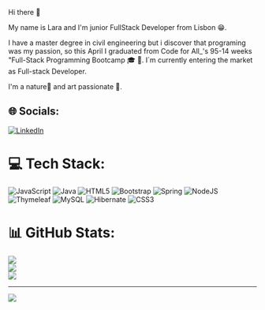 Hi there 👋

My name is Lara and I'm junior FullStack Developer from Lisbon 😁.

I have a master degree in civil engineering but i discover that programing was my passion, so this April I graduated from Code for All_'s 95-14 weeks "Full-Stack Programming Bootcamp 🎓 👀. I´m currently entering the market as Full-stack Developer.

I'm a nature🌱 and art passionate 🎨.




## 🌐 Socials:
[![LinkedIn](https://img.shields.io/badge/LinkedIn-%230077B5.svg?logo=linkedin&logoColor=white)](https://linkedin.com/in/laratechn) 

# 💻 Tech Stack:
![JavaScript](https://img.shields.io/badge/javascript-%23323330.svg?style=for-the-badge&logo=javascript&logoColor=%23F7DF1E) ![Java](https://img.shields.io/badge/java-%23ED8B00.svg?style=for-the-badge&logo=openjdk&logoColor=white) ![HTML5](https://img.shields.io/badge/html5-%23E34F26.svg?style=for-the-badge&logo=html5&logoColor=white) ![Bootstrap](https://img.shields.io/badge/bootstrap-%238511FA.svg?style=for-the-badge&logo=bootstrap&logoColor=white) ![Spring](https://img.shields.io/badge/spring-%236DB33F.svg?style=for-the-badge&logo=spring&logoColor=white) ![NodeJS](https://img.shields.io/badge/node.js-6DA55F?style=for-the-badge&logo=node.js&logoColor=white) ![Thymeleaf](https://img.shields.io/badge/Thymeleaf-%23005C0F.svg?style=for-the-badge&logo=Thymeleaf&logoColor=white) ![MySQL](https://img.shields.io/badge/mysql-4479A1.svg?style=for-the-badge&logo=mysql&logoColor=white) ![Hibernate](https://img.shields.io/badge/Hibernate-59666C?style=for-the-badge&logo=Hibernate&logoColor=white)
![CSS3](https://img.shields.io/badge/css3-%231572B6.svg?style=for-the-badge&logo=css3&logoColor=white)
# 📊 GitHub Stats:
![](https://github-readme-stats.vercel.app/api?username=laramneves&theme=dark&hide_border=false&include_all_commits=true&count_private=true)<br/>
![](https://github-readme-streak-stats.herokuapp.com/?user=laramneves&theme=dark&hide_border=false)<br/>
![](https://github-readme-stats.vercel.app/api/top-langs/?username=laramneves&theme=dark&hide_border=false&include_all_commits=true&count_private=true&layout=compact)

---
[![](https://visitcount.itsvg.in/api?id=laramneves&icon=0&color=0)](https://visitcount.itsvg.in)

<!-- Proudly created with GPRM ( https://gprm.itsvg.in ) -->








